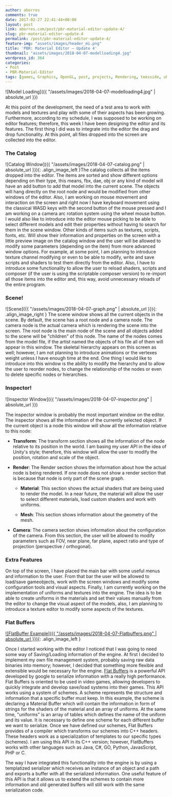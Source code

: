```yaml
---
author: aborres
comments: true
date: 2017-02-27 22:41:44+00:00
layout: post
link: aborres.com/post/pbr-material-editor-update-4/
slug: pbr-material-editor-update-4
permalink: /post/pbr-material-editor-update-4/
feature-img: "assets/images/header_mi.png"
title: 'PBR: Material Editor – Update 4'
thumbnail: "assets/images/2018-04-07-modelloading4.jpg"
wordpress_id: 364
categories:
- Post
- PBR-Material-Editor
tags: [games, Graphics, OpenGL, post, projects, Rendering, teesside, uk, university ]
---
```


![Model Loading]({{ "/assets/images/2018-04-07-modelloading4.jpg" | absolute_url }})

At this point of the development, the need of a test area to work with models and textures and play with some of their aspects has been growing. Furthermore, according to my schedule, I was supposed to be working on editor features; therefore, this week I have been designing the editor and its features. The first thing I did was to integrate into the editor the drag and drop functionality. At this point, all files dropped into the screen are collected into the editor.


### The Catalog

![Catalog Window]({{ "/assets/images/2018-04-07-catalog.png" | absolute_url }}){: .align_image_left }The catalog collects all the items dropped into the editor. The items are sorted and show different options depending on their type, this means, fbx, dae, obj or any kind of model will have an add button to add that model into the current scene. The objects will hang directly on the root node and would be modified from other windows of the editor. Also, I am working on mouse movement and interaction on the screen and right now I have keyboard movement using the classical WASD keys with the second button of the mouse pressed and I am working on a camera arc rotation system using the wheel mouse button. I would also like to introduce into the editor mouse picking to be able to select different models and edit their properties without having to search for them in the scene window. Other kinds of items such as textures, scripts, fonts, etc. Will show their information and properties on the screen with a little preview image on the catalog window and the user will be allowed to modify some parameters (depending on the item) from more advanced window options. For example, at some point, I am planning to introduce texture channel modifying or even to be able to modify, write and save scripts and shaders to test them directly from the editor. Also, I have to introduce some functionality to allow the user to reload shaders, scripts and composer (if the user is using the scriptable composer version) to re-import all those items into the editor and, this way, avoid unnecessary reloads of the entire program.


### Scene!

![Scene]({{ "/assets/images/2018-04-07-graph.png" | absolute_url }}){: .align_image_right }
The scene window shows all the current objects in the scene. By default, the scene has a root node and a camera node. The camera node is the actual camera which is rendering the scene into the screen. The root node is the main node of the scene and all objects added to the scene will be "children" of this node. The name of the nodes comes from the model file, if the artist named the objects of his file all of them will appear in this window. The skeletal hierarchy appears on this screen as well; however, I am not planning to introduce animations or the vertexes weight unless I have enough time at the end. One thing I would like to introduce into this window is the ability to modify the hierarchy and to allow the user to reorder nodes, to change the relationship of the nodes or even to delete specific nodes or hierarchies.


### Inspector!

<p class="align_center" markdown="1">
![Inspector Window]({{ "/assets/images/2018-04-07-inspector.png" | absolute_url }})
</p>
The inspector window is probably the most important window on the editor. The inspector shows all the information of the currently selected object. If the current object is a node this window will show all the information relative to this node:
 
  * **Transform**: The transform section shows all the information of the node relative to its position in the world. I am basing my user API in the idea of Unity's style; therefore, this window will allow the user to modify the position, rotation and scale of the object.
 	
  * **Render**: The Render section shows the information about how the actual node is being rendered. If one node does not show a render section that is because that node is only part of the scene graph.

    * **Material**: This section shows the actual shaders that are being used to render the model. In a near future, the material will allow the user to select different materials, load custom shaders and work with uniforms.

    * **Mesh**: This section shows information about the geometry of the mesh.
 	
  * **Camera**: The camera section shows information about the configuration of the camera. From this section, the user will be allowed to modify parameters such as FOV, near plane, far plane, aspect ratio and type of projection (perspective / orthogonal).

### Extra Features

On top of the screen, I have placed the main bar with some useful menus and information to the user. From that bar the user will be allowed to load/save gameobjects, work with the screen windows and modify some configuration tools and visual aspects. Finally, I am currently working on the implementation of uniforms and textures into the engine. The idea is to be able to create uniforms in the materials and set their values manually from the editor to change the visual aspect of the models, also, I am planning to introduce a texture editor to modify some aspects of the textures.


### Flat Buffers

[![FlatBuffer Example]({{ "/assets/images/2018-04-07-Flatbuffers.png" | absolute_url
}})](https://google.github.io/flatbuffers/){: .align_image_left }

Once I started working with the editor I noticed that I was going to need some way of Saving/Loading information of the engine. At first I decided to implement my own file management system, probably saving raw data binaries into memory; however, I decided that something more flexible and extensible would be necessary for the engine. [Flat Buffers](https://google.github.io/flatbuffers/) is a powerful API developed by google to serialize information with a really high performance. Flat Buffers is oriented to be used in video games, allowing developers to quickly integrate and develop save/load systems into their games. This API works using a system of schemes. A scheme represents the structure and information that a specific buffer must keep. In this example, the scheme is declaring a Material Buffer which will contain the information in form of strings for the shaders of the material and an array of uniforms. At the same time, "uniforms" is an array of tables which defines the name of the uniform and its value. It is necessary to define one scheme for each different buffer we want to serialize. Once we have defined our schemes, Flat Buffers provides of a compiler which transforms our schemes into C++ headers. These headers work as a specialization of templates to our specific types (schemes). I am using this API in its C++ version; however, FlatBuffers works with other languages such as Java, C#, GO, Python, JavasScript, PHP or C.

The way I have integrated this functionality into the engine is by using a templatized serializer which receives an instance of an object and a path and exports a buffer with all the serialized information. One useful feature of this API is that it allows us to extend the schemes to contain more information and old generated buffers will still work with the same serialization code.
